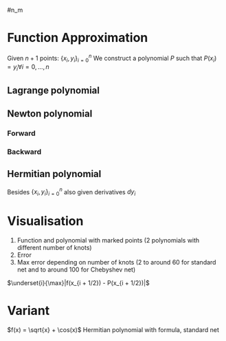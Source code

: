 #n_m 
# Function Approximation
Given $n+1$ points: $\{x_i, y_i\}_{i = 0}^{n}$
We construct a polynomial $P$ such that $P(x_i) = y_i \forall i = 0, \ldots, n$
## Lagrange polynomial

## Newton polynomial
### Forward

### Backward

## Hermitian polynomial
Besides $\{x_i, y_i\}_{i = 0}^{n}$ also given derivatives $dy_i$

# Visualisation
1. Function and polynomial with marked points (2 polynomials with different number of knots)
2. Error
3. Max error depending on number of knots (2 to around 60 for standard net and to around 100 for Chebyshev net)

$\underset{i}{\max}|f(x_{i + 1/2}) - P(x_{i + 1/2})|$
# Variant
$f(x) = \sqrt{x} + \cos(x)$
Hermitian polynomial with formula, standard net